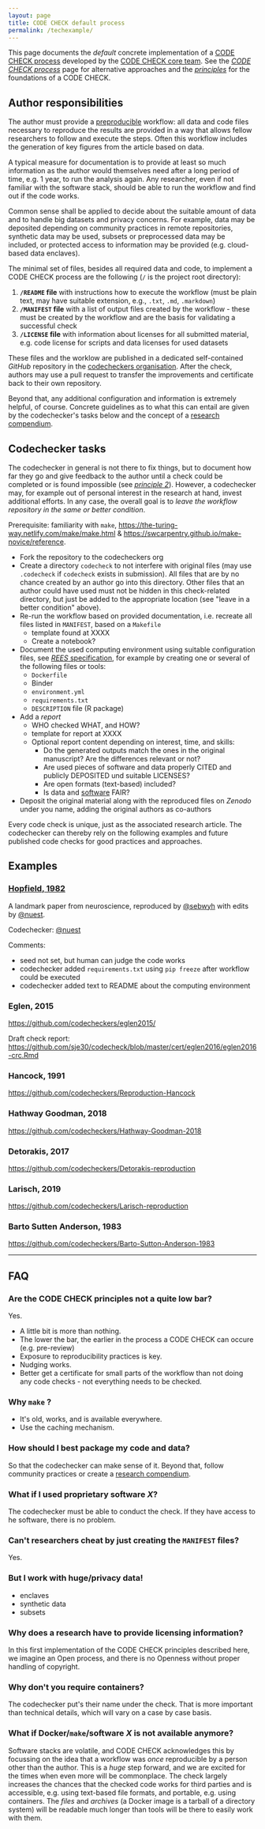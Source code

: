 ```yaml
---
layout: page
title: CODE CHECK default process
permalink: /techexample/
---
```


This page documents the _default_ concrete implementation of a [CODE CHECK process](/process) developed by the [CODE CHECK core team](/team).
See the _[CODE CHECK process](/process)_ page for alternative approaches and the _[principles](/)_ for the foundations of a CODE CHECK.

## Author responsibilities

The author must provide a [preproducible](doi.org/10.1038/d41586-018-05256-0) workflow: all data and code files necessary to reproduce the results are provided in a way that allows fellow researchers to follow and execute the steps.
Often this workflow includes the generation of key figures from the article based on data.

A typical measure for documentation is to provide at least so much information as the author would themselves need after a long period of time, e.g. 1 year, to run the analysis again.
Any researcher, even if not familiar with the software stack, should be able to run the workflow and find out if the code works.

Common sense shall be applied to decide about the suitable amount of data and to handle big datasets and privacy concerns.
For example, data may be deposited depending on community practices in remote repositories, synthetic data may be used, subsets or preprocessed data may be included, or protected access to information may be provided (e.g. cloud-based data enclaves).

The minimal set of files, besides all required data and code, to implement a CODE CHECK process are the following (`/` is the project root directory):

1. **`/README` file** with instructions how to execute the workflow (must be plain text, may have suitable extension, e.g., `.txt`, `.md`, `.markdown`)
1. **`/MANIFEST` file** with a list of output files created by the workflow - these must be created by the workflow and are the basis for validating a successful check
1. **`/LICENSE` file** with information about licenses for all submitted material, e.g. code license for scripts and data licenses for used datasets

These files and the worklow are published in a dedicated self-contained _GitHub_ repository in the [codecheckers organisation](https://github.com/codecheckers/).
After the check, authors may use a pull request to transfer the improvements and certificate back to their own repository.

Beyond that, any additional configuration and information is extremely helpful, of course.
Concrete guidelines as to what this can entail are given by the codechecker's tasks below and the concept of a [research compendium](https://research-compendium.science/).

## Codechecker tasks

The codechecker in general is not there to fix things, but to document how far they go and give feedback to the author until a check could be completed or is found impossible (see _[principle 2](/)_).
However, a codechecker may, for example out of personal interest in the research at hand, invest additional efforts.
In any case, the overall goal is to _leave the workflow repository in the same or better condition_.

Prerequisite: familiarity with `make`, https://the-turing-way.netlify.com/make/make.html & https://swcarpentry.github.io/make-novice/reference.

- Fork the repository to the codecheckers org
- Create a directory `codecheck` to not interfere with original files (may use `.codecheck` if `codecheck` exists in submission).
  All files that are by no chance created by an author go into this directory.
  Other files that an author could have used must not be hidden in this check-related directory, but just be added to the appropriate location (see "leave in a better condition" above).
- Re-run the workflow based on provided documentation, i.e. recreate all files listed in `MANIFEST`, based on a `Makefile`
  - template found at XXXX
  - Create a notebook?
- Document the used computing environment using suitable configuration files, see [_REES_ specification](https://repo2docker.readthedocs.io/en/latest/config_files.html#config-files), for example by creating one or several of the following files or tools:
  - `Dockerfile`
  - Binder
  - `environment.yml`
  - `requirements.txt`
  - `DESCRIPTION` file (R package)
- Add a _report_
  - WHO checked WHAT, and HOW?
  - template for report at XXXX
  - Optional report content depending on interest, time, and skills:
    - Do the generated outputs match the ones in the original manuscript? Are the differences relevant or not?
    - Are used pieces of software and data properly CITED and publicly DEPOSITED und suitable LICENSES?
    - Are open formats (text-based) included?
    - Is data and [software](https://content.iospress.com/articles/data-science/ds190026) FAIR?
- Deposit the original material along with the reproduced files on _Zenodo_ under you name, adding the original authors as co-authors

Every code check is unique, just as the associated research article.
The codechecker can thereby rely on the following examples and future published code checks for good practices and approaches.

## Examples

### [Hopfield, 1982](https://github.com/codecheckers/Hopfield-1982)

A landmark paper from neuroscience, reproduced by [@sebwyh](https://github.com/sebwyh) with edits by [@nuest](https://github.com/nuest).

Codechecker: [@nuest](https://github.com/nuest)

Comments:

- seed not set, but human can judge the code works
- codechecker added `requirements.txt` using `pip freeze` after workflow could be executed
- codechecker added text to README about the computing environment

### Eglen, 2015

https://github.com/codecheckers/eglen2015/

Draft check report: https://github.com/sje30/codecheck/blob/master/cert/eglen2016/eglen2016-crc.Rmd

### Hancock, 1991

https://github.com/codecheckers/Reproduction-Hancock

### Hathway Goodman, 2018

https://github.com/codecheckers/Hathway-Goodman-2018

### Detorakis, 2017

https://github.com/codecheckers/Detorakis-reproduction

### Larisch, 2019

https://github.com/codecheckers/Larisch-reproduction

### Barto Sutten Anderson, 1983

https://github.com/codecheckers/Barto-Sutton-Anderson-1983

------

## FAQ

### Are the CODE CHECK principles not a quite low bar?

Yes.

- A little bit is more than nothing.
- The lower the bar, the earlier in the process a CODE CHECK can occure (e.g. pre-review)
- Exposure to reproducibility practices is key.
- Nudging works.
- Better get a certificate for small parts of the workflow than not doing any code checks - not everything needs to be checked.

### Why `make` ?

<!-- make on Windows? -->
- It's old, works, and is available everywhere.
- Use the caching mechanism.

### How should I best package my code and data?

So that the codechecker can make sense of it.
Beyond that, follow community practices or create a [research compendium](https://research-compendium.science/).

### What if I used proprietary software _X_?

The codechecker must be able to conduct the check.
If they have access to he software, there is no problem.

### Can't researchers cheat by just creating the `MANIFEST` files?

Yes.

### But I work with huge/privacy data!

- enclaves
- synthetic data
- subsets

### Why does a research have to provide licensing information?

In this first implementation of the CODE CHECK principles described here, we imagine an Open process, and there is no Openness without proper handling of copyright.

### Why don't you require containers?

The codechecker put's their name under the check.
That is more important than technical details, which will vary on a case by case basis.

### What if Docker/`make`/software _X_ is not available anymore?

Software stacks are volatile, and CODE CHECK acknowledges this by focussing on the idea that a workflow was _once_ reproducible by a person other than the author.
This is a _huge_ step forward, and we are excited for the times when even more will be commonplace.
The check largely increases the chances that the checked code works for third parties and is accessible, e.g. using text-based file formats, and portable, e.g. using containers.
The _files_ and _archives_ (a Docker image is a tarball of a directory system) will be readable much longer than tools will be there to easily work with them.
